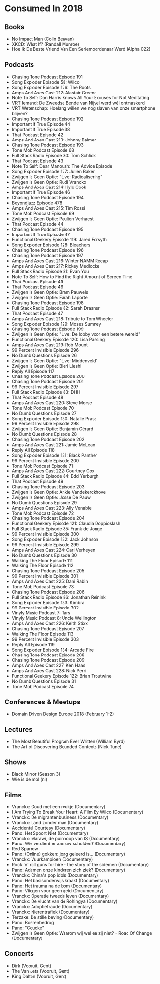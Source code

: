 # Consumed In 2018


## Books

- No Impact Man (Colin Beavan)
- XKCD: What If? (Randall Munroe)
- Hoe Ik De Beste Vriend Van Een Seriemoordenaar Werd (Alpha 022)


## Podcasts

- Chasing Tone Podcast Episode 191
- Song Exploder Episode 58: Wilco
- Song Exploder Episode 126: The Roots
- Amps And Axes Cast 212: Alastair Greene
- Note To Self: Dan Harris Knows All Your Excuses for Not Meditating
- VRT Iemand: De Zweedse Bende van Nijvel werd wél ontmaskerd
- VRT Wetenschap: Hoelang willen we nog slaven van onze smartphone blijven?
- Chasing Tone Podcast Episode 192
- Important If True Episode 44
- Important If True Episode 38
- That Podcast Episode 42
- Amps And Axes Cast 213: Johnny Balmer
- Chasing Tone Podcast Episode 193
- Tone Mob Podcast Episode 68
- Full Stack Radio Episode 80: Tom Schlick
- That Podcast Episode 43
- Note To Self: Dear Manoush: The Advice Episode
- Song Exploder Episode 127: Julien Baker
- Zwijgen Is Geen Optie: "Live: Radicalisering"
- Zwijgen Is Geen Optie: Rudi Vranckx
- Amps And Axes Cast 214: Kyle Cook
- Important If True Episode 46
- Chasing Tone Podcast Episode 194
- Beyondjazz Episode 478
- Amps And Axes Cast 215: Tim Rossi
- Tone Mob Podcast Episode 69
- Zwijgen Is Geen Optie: Paulien Verhaest
- That Podcast Episode 44
- Chasing Tone Podcast Episode 195
- Important If True Episode 47
- Functional Geekery Episode 119: Jared Forsyth
- Song Exploder Episode 128: Bleachers
- Chasing Tone Podcast Episode 196
- Chasing Tone Podcast Episode 197
- Amps And Axes Cast 216: Winter NAMM Recap
- Amps And Axes Cast 217: Rickey Medlocke
- Full Stack Radio Episode 81: Evan You
- Note To Self: How to Find the Right Amount of Screen Time
- That Podcast Episode 45
- That Podcast Episode 46
- Zwijgen Is Geen Optie: Bram Pauwels
- Zwijgen Is Geen Optie: Farah Laporte
- Chasing Tone Podcast Episode 198
- Full Stack Radio Episode 82: Sarah Drasner
- That Podcast Episode 47
- Amps And Axes Cast 218: Tribute to Tom Wheeler
- Song Exploder Episode 129: Moses Sumney
- Chasing Tone Podcast Episode 199
- Zwijgen Is Geen Optie: "Live: De lobby voor een betere wereld"
- Functional Geekery Episode 120: Lisa Passing
- Amps And Axes Cast 219: Rob Mount
- 99 Percent Invisible Episode 296
- No Dumb Questions Episode 26
- Zwijgen Is Geen Optie: "Live: Middenveld"
- Zwijgen Is Geen Optie: Bleri Lleshi
- Reply All Episode 117
- Chasing Tone Podcast Episode 200
- Chasing Tone Podcast Episode 201
- 99 Percent Invisible Episode 297
- Full Stack Radio Episode 83: DHH
- That Podcast Episode 48
- Amps And Axes Cast 220: Steve Morse
- Tone Mob Podcast Episode 70
- No Dumb Questions Episode 27
- Song Exploder Episode 130: Natalie Prass
- 99 Percent Invisible Episode 298
- Zwijgen Is Geen Optie: Benjamin Gérard
- No Dumb Questions Episode 28
- Chasing Tone Podcast Episode 202
- Amps And Axes Cast 221: Jamie McLean
- Reply All Episode 118
- Song Exploder Episode 131: Black Panther
- 99 Percent Invisible Episode 200
- Tone Mob Podcast Episode 71
- Amps And Axes Cast 222: Courtney Cox
- Full Stack Radio Episode 84: Edd Yerburgh
- That Podcast Episode 49
- Chasing Tone Podcast Episode 203
- Zwijgen Is Geen Optie: Ankie Vandekerckhove
- Zwijgen Is Geen Optie: Josse De Pauw
- No Dumb Questions Episode 29
- Amps And Axes Cast 223: Ally Venable
- Tone Mob Podcast Episode 72
- Chasing Tone Podcast Episode 204
- Functional Geekery Episode 121: Claudia Doppioslash
- Full Stack Radio Episode 85: Frank de Jonge
- 99 Percent Invisible Episode 300
- Song Exploder Episode 132: Jack Johnson
- 99 Percent Invisible Episode 299
- Amps And Axes Cast 224: Carl Verheyen
- No Dumb Questions Episode 30
- Walking The Floor Episode 111
- Walking The Floor Episode 112
- Chasing Tone Podcast Episode 205
- 99 Percent Invisible Episode 301
- Amps And Axes Cast 225: Dani Rabin
- Tone Mob Podcast Episode 73
- Chasing Tone Podcast Episode 206
- Full Stack Radio Episode 86: Jonathan Reinink
- Song Exploder Episode 133: Kimbra
- 99 Percent Invisible Episode 302
- Vinyly Music Podcast 7: Tars
- Vinyly Music Podcast 8: Uncle Wellington
- Amps And Axes Cast 226: Keith Stixx
- Chasing Tone Podcast Episode 207
- Walking The Floor Episode 113
- 99 Percent Invisible Episode 303
- Reply All Episode 119
- Song Exploder Episode 134: Arcade Fire
- Chasing Tone Podcast Episode 208
- Chasing Tone Podcast Episode 209
- Amps And Axes Cast 227: Ken Haas
- Amps And Axes Cast 228: Nick Perri
- Functional Geekery Episode 122: Brian Troutwine
- No Dumb Questions Episode 31
- Tone Mob Podcast Episode 74


## Conferences & Meetups

- Domain Driven Design Europe 2018 (February 1-2)


## Lectures

- The Most Beautiful Program Ever Written (William Byrd)
- The Art of Discovering Bounded Contexts (Nick Tune)


## Shows

- Black Mirror (Season 3)
- Wie is de mol (nl)


## Films

- Vranckx: Goud met een reukje (Documentary)
- I Am Trying To Break Your Heart: A Film By Wilco (Documentary)
- Vranckx: De migrantenbusiness (Documentary)
- Vranckx: Land zonder man (Documentary)
- Accidental Courtesy (Documentary)
- Pano: Het Spoort Niet (Documentary)
- Vranckx: Marawi, de puinhoop van IS (Documentary)
- Pano: Wie verdient er aan uw schulden? (Documentary)
- Red Sparrow
- Pano: (Online) gokken: jong geleerd is... (Documentary)
- Vranckx: Vuurkampioen (Documentary)
- Rock 'n' roll guns for hire - the story of the sidemen (Documentary)
- Pano: Ademen onze kinderen zich ziek? (Documentary)
- Vranckx: China's pop idols (Documentary)
- Pano: Het basisonderwijs kraakt (Documentary)
- Pano: Het trauma na de bom (Documentary)
- Pano: Vliegen voor geen geld (Documentary)
- Vranckx: Operatie tweede leven (Documentary)
- Vranckx: De vlucht van de Rohingya (Documentary)
- Vranckx: Adoptiefraude (Documentary)
- Vranckx: Nierentrafiek (Documentary)
- Terzake: De stille beving (Documentary)
- Pano: Boerenbedrog
- Pano: "Coucke"
- Zwijgen Is Geen Optie: Waarom wij wel en zij niet? - Road Of Change (Documentary)


## Concerts

- Dirk (Vooruit, Gent)
- The Van Jets (Vooruit, Gent)
- King Dalton (Vooruit, Gent)

